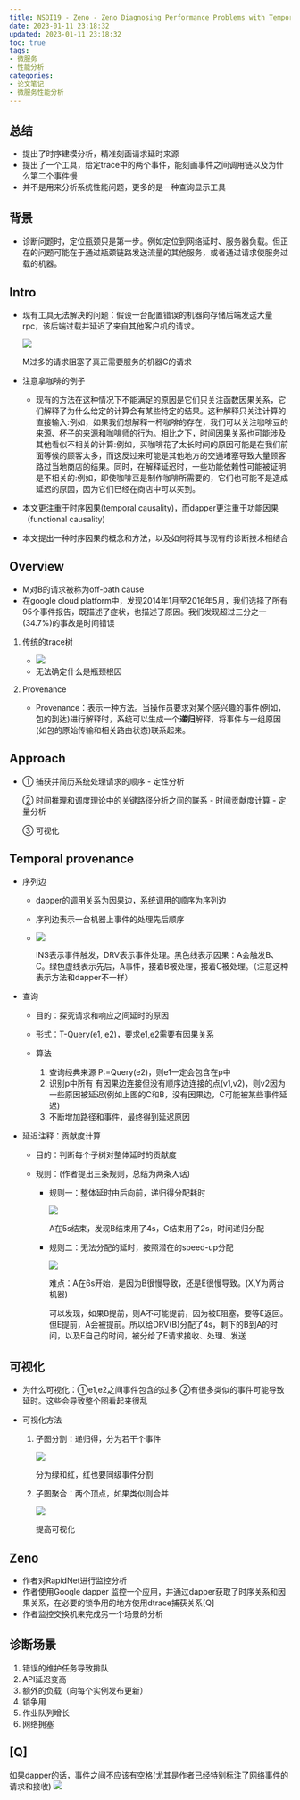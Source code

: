 ```yaml
---
title: NSDI19 - Zeno - Zeno Diagnosing Performance Problems with Temporal Provenance
date: 2023-01-11 23:18:32
updated: 2023-01-11 23:18:32
toc: true
tags:
- 微服务
- 性能分析
categories:
- 论文笔记
- 微服务性能分析
---
```


## 总结

  * 提出了时序建模分析，精准刻画请求延时来源
  * 提出了一个工具，给定trace中的两个事件，能刻画事件之间调用链以及为什么第二个事件慢
  * 并不是用来分析系统性能问题，更多的是一种查询显示工具

<!-- more -->

## 背景

  * 诊断问题时，定位瓶颈只是第一步。例如定位到网络延时、服务器负载。但正在的问题可能在于通过瓶颈链路发送流量的其他服务，或者通过请求使服务过载的机器。

## Intro

  * 现有工具无法解决的问题：假设一台配置错误的机器向存储后端发送大量rpc，该后端过载并延迟了来自其他客户机的请求。

    ![](image-20221101161548-xqqpcuu.png)

    M过多的请求阻塞了真正需要服务的机器C的请求
  * 注意拿咖啡的例子

    * 现有的方法在这种情况下不能满足的原因是它们只关注函数因果关系，它们解释了为什么给定的计算会有某些特定的结果。这种解释只关注计算的直接输入:例如，如果我们想解释一杯咖啡的存在，我们可以关注咖啡豆的来源、杯子的来源和咖啡师的行为。相比之下，时间因果关系也可能涉及其他看似不相关的计算:例如，买咖啡花了太长时间的原因可能是在我们前面等候的顾客太多，而这反过来可能是其他地方的交通堵塞导致大量顾客路过当地商店的结果。同时，在解释延迟时，一些功能依赖性可能被证明是不相关的:例如，即使咖啡豆是制作咖啡所需要的，它们也可能不是造成延迟的原因，因为它们已经在商店中可以买到。
  * 本文更注重于时序因果(temporal causality)，而dapper更注重于功能因果（functional causality)
  * 本文提出一种时序因果的概念和方法，以及如何将其与现有的诊断技术相结合
## Overview

  * M对B的请求被称为off-path cause
  * 在google cloud platform中，发现2014年1月至2016年5月，我们选择了所有95个事件报告，既描述了症状，也描述了原因。我们发现超过三分之一(34.7%)的事故是时间错误

  1. 传统的trace树

      * ![](image-20221101162240-vccp5ok.png)
      * 无法确定什么是瓶颈根因
  2. Provenance

      * Provenance：表示一种方法。当操作员要求对某个感兴趣的事件(例如，包的到达)进行解释时，系统可以生成一个**递归**解释，将事件与一组原因(如包的原始传输和相关路由状态)联系起来。
## Approach

  * ① 捕获并简历系统处理请求的顺序 - 定性分析

    ② 时间推理和调度理论中的关键路径分析之间的联系 - 时间贡献度计算 - 定量分析

    ③ 可视化
## Temporal provenance

  * 序列边

    * dapper的调用关系为因果边，系统调用的顺序为序列边
    * 序列边表示一台机器上事件的处理先后顺序
    * ![](image-20221101165534-mms4ad6.png)

      INS表示事件触发，DRV表示事件处理。黑色线表示因果：A会触发B、C。绿色虚线表示先后，A事件，接着B被处理，接着C被处理。（注意这种表示方法和dapper不一样）
  * 查询

    * 目的：探究请求和响应之间延时的原因
    * 形式：T-Query(e1, e2)，要求e1,e2需要有因果关系
    * 算法

      1. 查询经典来源 P:=Query(e2)，则e1一定会包含在p中
      2. 识别p中所有 有因果边连接但没有顺序边连接的点(v1,v2)，则v2因为一些原因被延迟(例如上图的C和B，没有因果边，C可能被某些事件延迟)
      3. 不断增加路径和事件，最终得到延迟原因
  * 延迟注释：贡献度计算

    * 目的：判断每个子树对整体延时的贡献度
    * 规则：(作者提出三条规则，总结为两条人话)

      * 规则一：整体延时由后向前，递归得分配耗时

        ![](image-20221101170311-dbfeh3s.png)

        A在5s结束，发现B结束用了4s，C结束用了2s，时间递归分配
      * 规则二：无法分配的延时，按照潜在的speed-up分配

        ![](image-20221101170403-2l13o1f.png)

        难点：A在6s开始，是因为B很慢导致，还是E很慢导致。(X,Y为两台机器)

        可以发现，如果B提前，则A不可能提前，因为被E阻塞，要等E返回。但E提前，A会被提前。所以给DRV(B)分配了4s，剩下的B到A的时间，以及E自己的时间，被分给了E请求接收、处理、发送
## 可视化

  * 为什么可视化：①e1,e2之间事件包含的过多 ②有很多类似的事件可能导致延时。这些会导致整个图看起来很乱
  * 可视化方法

    1. 子图分割：递归得，分为若干个事件

        ![](image-20221101170856-6fn0v5i.png)

        分为绿和红，红也要同级事件分割
    2. 子图聚合：两个顶点，如果类似则合并

        ![](image-20221101170941-so2koiw.png)

        提高可视化
## Zeno

  * 作者对RapidNet进行监控分析
  * 作者使用Google dapper 监控一个应用，并通过dapper获取了时序关系和因果关系，在必要的锁争用的地方使用dtrace捕获关系[Q]
  * 作者监控交换机来完成另一个场景的分析
## 诊断场景

  1. 错误的维护任务导致排队
  2. API延迟变高
  3. 额外的负载（向每个实例发布更新）
  4. 锁争用
  5. 作业队列增长
  6. 网络拥塞
## [Q] 
  如果dapper的话，事件之间不应该有空格(尤其是作者已经特别标注了网络事件的请求和接收)
  ![](image-20221101171339-ffc68jk.png)